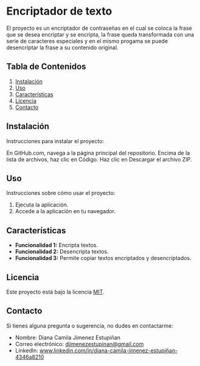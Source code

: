 # Encriptador de texto

El proyecto es un encriptador de contraseñas en el cual se coloca la frase que se desea encriptar y se encripta, la frase queda transformada con una serie de caracteres especiales y en el mismo progama se puede desencriptar la frase a su contenido original.

## Tabla de Contenidos

1. [Instalación](#instalación)
2. [Uso](#uso)
3. [Características](#características)
4. [Licencia](#licencia)
5. [Contacto](#contacto)

## Instalación

Instrucciones para instalar el proyecto:

En GitHub.com, navega a la página principal del repositorio.
Encima de la lista de archivos, haz clic en Código.
Haz clic en Descargar el archivo ZIP.

## Uso

Instrucciones sobre cómo usar el proyecto:

1. Ejecuta la aplicación.
2. Accede a la aplicación en tu navegador.

## Características

- **Funcionalidad 1:** Encripta textos.
- **Funcionalidad 2:** Desencripta textos.
- **Funcionalidad 3:** Permite copiar textos encriptados y desencriptados. 

## Licencia

Este proyecto está bajo la licencia [MIT](LICENSE).

## Contacto

Si tienes alguna pregunta o sugerencia, no dudes en contactarme:

- Nombre: Diana Camila Jimenez Estupiñan
- Correo electrónico: djimenezestupinan@gmail.com
- LinkedIn: www.linkedin.com/in/diana-camila-jimenez-estupiñan-4346a8210
